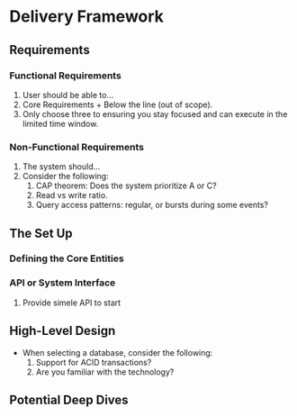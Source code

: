 # Delivery Framework

## Requirements
### Functional Requirements
1. User should be able to...
2. Core Requirements + Below the line (out of scope).
3. Only choose three to ensuring you stay focused and can execute in the limited time window.

### Non-Functional Requirements
1. The system should...
2. Consider the following:
    1. CAP theorem: Does the system prioritize A or C?
    2. Read vs write ratio.
    3. Query access patterns: regular, or bursts during some events?

## The Set Up
### Defining the Core Entities
### API or System Interface
1. Provide simele API to start

## High-Level Design
- When selecting a database, consider the following:
    1. Support for ACID transactions?
    2. Are you familiar with the technology?

## Potential Deep Dives